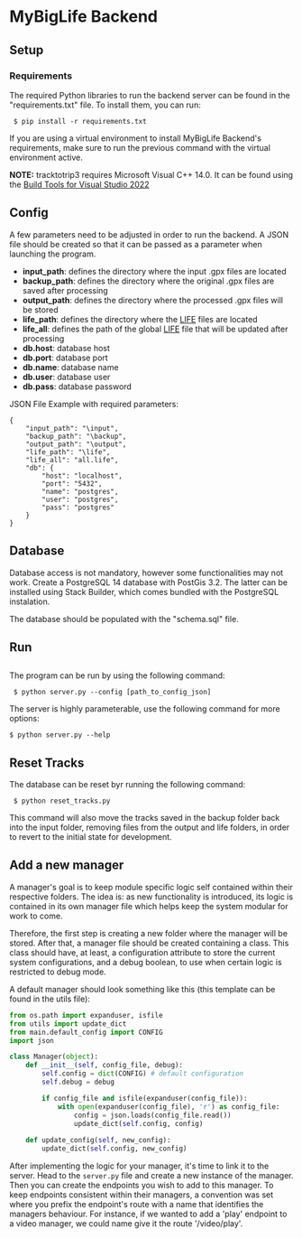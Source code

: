 # MyBigLife Backend

## Setup

### Requirements

The required Python libraries to run the backend server can be found in the "requirements.txt" file. To install them, you can run:

```
 $ pip install -r requirements.txt
```

If you are using a virtual environment to install MyBigLife Backend's requirements, make sure to run the previous command with the virtual environment active.

**NOTE:** tracktotrip3 requires Microsoft Visual C++ 14.0. It can be found using the [Build Tools for Visual Studio 2022](https://visualstudio.microsoft.com/downloads/?q=build+tools)


## Config

A few parameters need to be adjusted in order to run the backend. A JSON file should be created so that it can be passed as a parameter when launching the program.

- **input_path**: defines the directory where the input .gpx files are located 
- **backup_path**: defines the directory where the original .gpx files are saved after processing  
- **output_path**: defines the directory where the processed .gpx files will be stored
- **life_path**: defines the directory where the [LIFE](https://github.com/domiriel/LIFE) files are located
- **life_all**: defines the path of the global [LIFE](https://github.com/domiriel/LIFE) file that will be updated after processing
- **db.host**: database host
- **db.port**: database port
- **db.name**: database name
- **db.user**: database user
- **db.pass**: database password

JSON File Example with required parameters:

```
{
    "input_path": "\input",
    "backup_path": "\backup",
    "output_path": "\output",
    "life_path": "\life",
    "life_all": "all.life",
    "db": {
        "host": "localhost",
        "port": "5432",
        "name": "postgres",
        "user": "postgres",
        "pass": "postgres"
    }
}
```

## Database

Database access is not mandatory, however some functionalities may not work. Create a PostgreSQL 14 database with PostGis 3.2. The latter can be installed using Stack Builder, which comes bundled with the PostgreSQL instalation.

The database should be populated with the "schema.sql" file.

## Run

## 

The program can be run by using the following command:

```
 $ python server.py --config [path_to_config_json]
```

The server is highly parameterable, use the following command for more options:

```
$ python server.py --help
```

## Reset Tracks

The database can be reset byr running the following command:

```
 $ python reset_tracks.py
```

This command will also move the tracks saved in the backup folder back into the input folder, removing files from the output and life folders, in order to revert to the initial state for development.

## Add a new manager

A manager's goal is to keep module specific logic self contained within their respective folders. The idea
is: as new functionality is introduced, its logic is contained in its own manager file which helps keep the system modular for work to come. 

Therefore, the first step is creating a new folder where the manager will be stored. After that, a manager file should be created containing a class. This class should have, at least, a configuration attribute to store the current system configurations, and a debug boolean, to use when certain logic is restricted to debug mode.

A default manager should look something like this (this template can be found in the utils file):
```python
from os.path import expanduser, isfile
from utils import update_dict
from main.default_config import CONFIG
import json

class Manager(object):
    def __init__(self, config_file, debug):
        self.config = dict(CONFIG) # default configuration
        self.debug = debug

        if config_file and isfile(expanduser(config_file)):
            with open(expanduser(config_file), 'r') as config_file:
                config = json.loads(config_file.read())
                update_dict(self.config, config)
        
    def update_config(self, new_config):
        update_dict(self.config, new_config)
```

After implementing the logic for your manager, it's time to link it to the server. Head to the `server.py` file and create a new instance of the manager. Then you can create the endpoints you wish to add to this manager. To keep endpoints consistent within their managers, a convention was set where you prefix the endpoint's route with a name that identifies the managers behaviour. For instance, if we wanted to add a 'play' endpoint to a video manager, we could name give it the route '/video/play'. 